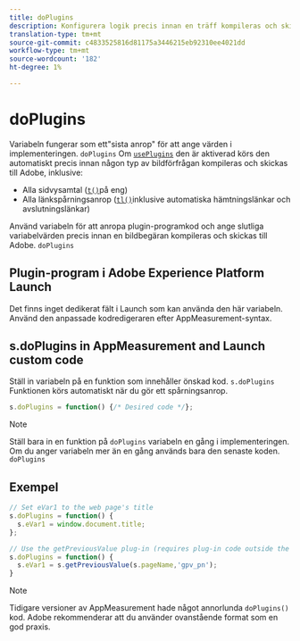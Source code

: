 ```yaml
---
title: doPlugins
description: Konfigurera logik precis innan en träff kompileras och skickas till Adobe.
translation-type: tm+mt
source-git-commit: c4833525816d81175a3446215eb92310ee4021dd
workflow-type: tm+mt
source-wordcount: '182'
ht-degree: 1%

---
```



# doPlugins

Variabeln fungerar som ett&quot;sista anrop&quot; för att ange värden i implementeringen. `doPlugins` Om [`usePlugins`](../config-vars/useplugins.md) den är aktiverad körs den automatiskt precis innan någon typ av bildförfrågan kompileras och skickas till Adobe, inklusive:

* Alla sidvysamtal ([`t()`](t-method.md)på eng)
* Alla länkspårningsanrop ([`tl()`](tl-method.md)inklusive automatiska hämtningslänkar och avslutningslänkar)

Använd variabeln för att anropa plugin-programkod och ange slutliga variabelvärden precis innan en bildbegäran kompileras och skickas till Adobe. `doPlugins`

## Plugin-program i Adobe Experience Platform Launch

Det finns inget dedikerat fält i Launch som kan använda den här variabeln. Använd den anpassade kodredigeraren efter AppMeasurement-syntax.

## s.doPlugins in AppMeasurement and Launch custom code

Ställ in variabeln på en funktion som innehåller önskad kod. `s.doPlugins` Funktionen körs automatiskt när du gör ett spårningsanrop.

```js
s.doPlugins = function() {/* Desired code */};
```

>[!NOTE]
>
>Ställ bara in en funktion på `doPlugins` variabeln en gång i implementeringen. Om du anger variabeln mer än en gång används bara den senaste koden. `doPlugins`

## Exempel

```js
// Set eVar1 to the web page's title
s.doPlugins = function() {
  s.eVar1 = window.document.title;
};

// Use the getPreviousValue plug-in (requires plug-in code outside the function)
s.doPlugins = function() {
  s.eVar1 = s.getPreviousValue(s.pageName,'gpv_pn');
}
```

>[!NOTE]
>
>Tidigare versioner av AppMeasurement hade något annorlunda `doPlugins()` kod. Adobe rekommenderar att du använder ovanstående format som en god praxis.
